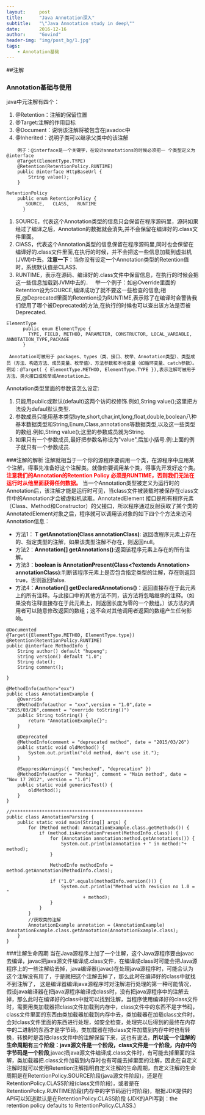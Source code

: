 ```yaml
---
layout:     post
title:      "Java Annotation深入"
subtitle:   "\"Java Annotation study in deep\""
date:       2016-12-16
author:     "Govind"
header-img: "img/post_bg/1.jpg"
tags:
    - Annotation基础
---
```



##注解
### Annotation基础与使用
java中元注解有四个：
1. @Retention：注解的保留位置
2. @Target:注解的作用目标
3. @Document：说明该注解将被包含在javadoc中
4. @Inherited：说明子类可以继承父类中的该注解
```
    例子：@interface是一个关键字，在设计annotations的时候必须把一 个类型定义为@interface
    @Target(ElementType.TYPE)
    @Retention(RetentionPolicy.RUNTIME)
    public @interface HttpBaseUrl {
        String value();
    }
```

```
RetentionPolicy
    public enum RetentionPolicy {
       SOURCE,   CLASS,   RUNTIME
      }
```
1. SOURCE，代表这个Annotation类型的信息只会保留在程序源码里，源码如果经过了编译之后，Annotation的数据就会消失,并不会保留在编译好的.class文件里面。
2. ClASS，代表这个Annotation类型的信息保留在程序源码里,同时也会保留在编译好的.class文件里面,在执行的时候，并不会把这一些信息加载到虚拟机(JVM)中去。**注意一下**：当你没有设定一个Annotation类型的Retention值时，系统默认值是CLASS.
3. RUNTIME，表示在源码、编译好的.class文件中保留信息，在执行的时候会把这一些信息加载到JVM中去的．　
举一个例子：如@Override里面的Retention设为SOURCE,编译成功了就不要这一些检查的信息;相反,@Deprecated里面的Retention设为RUNTIME,表示除了在编译时会警告我们使用了哪个被Deprecated的方法,在执行的时候也可以查出该方法是否被Deprecated.

```
ElementType
      public enum ElementType {
        TYPE, FIELD, METHOD, PARAMETER, CONSTRUCTOR, LOCAL_VARIABLE, ANNOTATION_TYPE,PACKAGE
      }

 Annotation可被用于 packages、types（类、接口、枚举、Annotation类型）、类型成员（方法、构造方法、成员变量、枚举值）、方法参数和本地变量（如循环变量、catch参数）。例如：@Target( { ElementType.METHOD, ElementType.TYPE }),表示注解可被用于方法、类火接口或枚举或Annotation上。
```

Annotation类型里面的参数该怎么设定:
1. 只能用public或默认(default)这两个访问权修饰.例如,String value();这里把方法设为defaul默认类型.
2. 参数成员只能用基本类型byte,short,char,int,long,float,double,boolean八种基本数据类型和String,Enum,Class,annotations等数据类型,以及这一些类型的数组.例如,String value();这里的参数成员就为String.
3. 如果只有一个参数成员,最好把参数名称设为"value",后加小括号.例:上面的例子就只有一个参数成员.

###注解的解析
注解就相当于一个你的源程序要调用一个类，在源程序中应用某个注解，得事先准备好这个注解类。就像你要调用某个类，得事先开发好这个类。**<font color="red">注意我们的Annotation的Retention Policy 必须是RUNTIME，否则我们无法在运行时从他里面获得任何数据。</font>**
当一个Annotation类型被定义为运行时的Annotation后，该注解才能是运行时可见，当class文件被装载时被保存在class文件中的Annotation才会被虚拟机读取。AnnotatedElement 接口是所有程序元素（Class、Method和Constructor）的父接口，所以程序通过反射获取了某个类的AnnotatedElement对象之后，程序就可以调用该对象的如下四个个方法来访问Annotation信息：
- 方法1：**<T extends Annotation> T getAnnotation(Class<T> annotationClass)**: 返回改程序元素上存在的、指定类型的注解，如果该类型注解不存在，则返回null。
- 方法2：**Annotation[] getAnnotations()**:返回该程序元素上存在的所有注解。
- 方法3：**boolean is AnnotationPresent(Class<?extends Annotation> annotationClass)**:判断该程序元素上是否包含指定类型的注解，存在则返回true，否则返回false.
- 方法4：**Annotation[] getDeclaredAnnotations()**：返回直接存在于此元素上的所有注释。与此接口中的其他方法不同，该方法将忽略继承的注释。（如果没有注释直接存在于此元素上，则返回长度为零的一个数组。）该方法的调用者可以随意修改返回的数组；这不会对其他调用者返回的数组产生任何影响。
```
@Documented
@Target({ElementType.METHOD, ElementType.type})
@Retention(RetentionPolicy.RUNTIME)
public @interface MethodInfo {
    String author() default "hupeng";
    String version() default "1.0";
    String date();
    String comment();

}

@MethodInfo(author="exx")
public class AnnotationExample {
    @Override
    @MethodInfo(author = "xxx",version = "1.0",date = "2015/03/26",comment = "override toString()")
    public String toString() {
        return "AnnotationExample{}";
    }

    @Deprecated
    @MethodInfo(comment = "deprecated method", date = "2015/03/26")
    public static void oldMethod() {
        System.out.println("old method, don't use it.");
    }

    @SuppressWarnings({ "unchecked", "deprecation" })
    @MethodInfo(author = "Pankaj", comment = "Main method", date = "Nov 17 2012", version = "1.0")
    public static void genericsTest() {
        oldMethod();
    }
}

//************************************************
public class AnnotationParsing {
    public static void main(String[] args) {
        for (Method method: AnnotationExample.class.getMethods()) {
            if (method.isAnnotationPresent(MethodInfo.class)) {
                for (Annotation annotation:method.getAnnotations()) {
                    System.out.println(annotation + " in method:"+ method);
                }

                MethodInfo methodInfo = method.getAnnotation(MethodInfo.class);

                if ("1.0".equals(methodInfo.version())) {
                    System.out.println("Method with revision no 1.0 = "
                            + method);
                }
            }
        }
        //获取类的注解
        AnnotationExample annotation = (AnnotationExample) AnnotationExample.class.getAnnotation(AnnotationExample.class);
    }
}

```
###注解生命周期
当在Java源程序上加了一个注解，这个Java源程序要由javac去编译，javac把java源文件编译成.class文件，在编译成class时可能会把Java源程序上的一些注解给去掉，java编译器(javac)在处理java源程序时，可能会认为这个注解没有用了，于是就把这个注解去掉了，那么此时在编译好的class中就找不到注解了， 这是编译器编译java源程序时对注解进行处理的第一种可能情况，假设java编译器在把java源程序编译成class时，没有把java源程序中的注解去掉，那么此时在编译好的class中就可以找到注解，当程序使用编译好的class文件时，需要用类加载器把class文件加载到内存中，class文件中的东西不是字节码，class文件里面的东西由类加载器加载到内存中去，类加载器在加载class文件时，会对class文件里面的东西进行处理，如安全检查，处理完以后得到的最终在内存中的二进制的东西才是字节码，类加载器在把class文件加载到内存中时也有转换，转换时是否把class文件中的注解保留下来，这也有说法，**所以说一个注解的生命周期有三个阶段：java源文件是一个阶段，class文件是一个阶段，内存中的字节码是一个阶段**,javac把java源文件编译成.class文件时，有可能去掉里面的注解，类加载器把.class文件加载到内存时也有可能去掉里面的注解，因此在自定义注解时就可以使用Retention注解指明自定义注解的生命周期，自定义注解的生命周期是在RetentionPolicy.SOURCE阶段(java源文件阶段)，还是在RetentionPolicy.CLASS阶段(class文件阶段)，或者是在RetentionPolicy.RUNTIME阶段(内存中的字节码运行时阶段)，根据JDK提供的API可以知道默认是在RetentionPolicy.CLASS阶段 (JDK的API写到：the retention policy defaults to RetentionPolicy.CLASS.)
